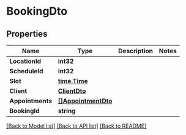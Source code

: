 # BookingDto

## Properties
Name | Type | Description | Notes
------------ | ------------- | ------------- | -------------
**LocationId** | **int32** |  | 
**ScheduleId** | **int32** |  | 
**Slot** | [**time.Time**](time.Time.md) |  | 
**Client** | [**ClientDto**](ClientDTO.md) |  | 
**Appointments** | [**[]AppointmentDto**](AppointmentDTO.md) |  | 
**BookingId** | **string** |  | 

[[Back to Model list]](../README.md#documentation-for-models) [[Back to API list]](../README.md#documentation-for-api-endpoints) [[Back to README]](../README.md)


